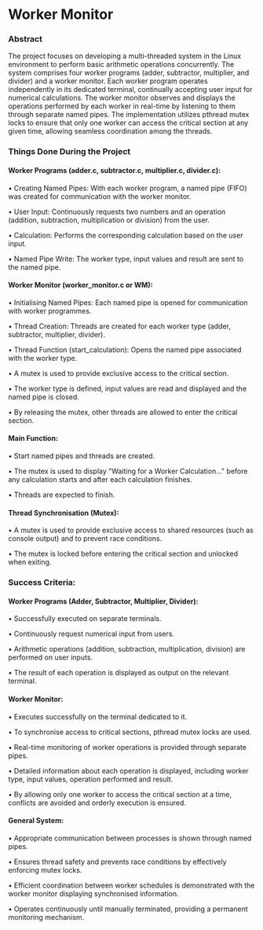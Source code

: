 # Worker Monitor 
### Abstract
The project focuses on developing a multi-threaded system in the Linux environment to perform basic arithmetic operations concurrently. The system comprises four worker programs (adder, subtractor, multiplier, and divider) and a worker monitor. Each worker program operates independently in its dedicated terminal, continually accepting user input for numerical calculations. 
The worker monitor observes and displays the operations performed by each worker in real-time by listening to them through separate named pipes. The implementation utilizes pthread mutex locks to ensure that only one worker can access the critical section at any given time, allowing seamless coordination among the threads.

### Things Done During the Project

#### Worker Programs (adder.c, subtractor.c, multiplier.c, divider.c):
• Creating Named Pipes: With each worker program, a named pipe (FIFO) was created for communication with the worker monitor.

• User Input: Continuously requests two numbers and an operation (addition, subtraction, multiplication or division) from the user.

• Calculation: Performs the corresponding calculation based on the user input.

• Named Pipe Write: The worker type, input values and result are sent to the named pipe.

#### Worker Monitor (worker_monitor.c or WM):
• Initialising Named Pipes: Each named pipe is opened for communication with worker programmes.

• Thread Creation: Threads are created for each worker type (adder, subtractor, multiplier, divider).

• Thread Function (start_calculation): Opens the named pipe associated with the worker type.

• A mutex is used to provide exclusive access to the critical section.

• The worker type is defined, input values are read and displayed and the named pipe is closed.

• By releasing the mutex, other threads are allowed to enter the critical section.

#### Main Function:
• Start named pipes and threads are created.

• The mutex is used to display "Waiting for a Worker Calculation..." before any calculation starts and after each calculation finishes.

• Threads are expected to finish.

#### Thread Synchronisation (Mutex):
• A mutex is used to provide exclusive access to shared resources (such as console output) and to prevent race conditions.

• The mutex is locked before entering the critical section and unlocked when exiting.

### Success Criteria:

#### Worker Programs (Adder, Subtractor, Multiplier, Divider):
• Successfully executed on separate terminals.

• Continuously request numerical input from users.

• Arithmetic operations (addition, subtraction, multiplication, division) are performed on user inputs.

• The result of each operation is displayed as output on the relevant terminal.

#### Worker Monitor:
• Executes successfully on the terminal dedicated to it.

• To synchronise access to critical sections, pthread mutex locks are used.

• Real-time monitoring of worker operations is provided through separate pipes.

• Detailed information about each operation is displayed, including worker type, input values, operation performed and result.

• By allowing only one worker to access the critical section at a time, conflicts are avoided and orderly execution is ensured.

#### General System:
• Appropriate communication between processes is shown through named pipes.

• Ensures thread safety and prevents race conditions by effectively enforcing mutex locks.

• Efficient coordination between worker schedules is demonstrated with the worker monitor displaying synchronised information.

• Operates continuously until manually terminated, providing a permanent monitoring mechanism.

